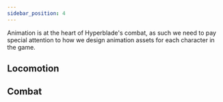 ```yaml
---
sidebar_position: 4
---
```


Animation is at the heart of Hyperblade's combat, as such we need to pay special attention to how we design animation assets for each character in the game.

## Locomotion
## Combat
